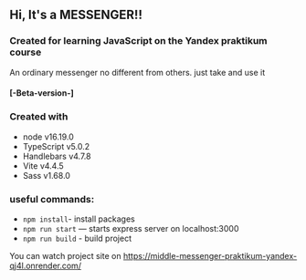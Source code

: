 ## Hi, It's a MESSENGER!! 
### Created for learning JavaScript on the Yandex praktikum course

An ordinary messenger no different from others. just take and use it

#### [-**Beta-version**-]

### Created with

- node v16.19.0
- TypeScript v5.0.2
- Handlebars v4.7.8
- Vite v4.4.5
- Sass v1.68.0

### useful commands:
- `npm install`- install packages
- `npm run start` — starts express server on localhost:3000
- `npm run build` - build project

You can watch project site on https://middle-messenger-praktikum-yandex-qj4l.onrender.com/
